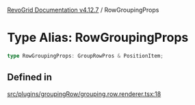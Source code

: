 [RevoGrid Documentation v4.12.7](README.md) / RowGroupingProps

# Type Alias: RowGroupingProps

```ts
type RowGroupingProps: GroupRowPros & PositionItem;
```

## Defined in

[src/plugins/groupingRow/grouping.row.renderer.tsx:18](https://github.com/revolist/revogrid/blob/435ff99a088c5c293d22eb08cc3e448f60f4eb56/src/plugins/groupingRow/grouping.row.renderer.tsx#L18)
